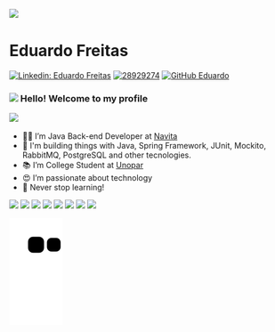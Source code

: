 ![](https://img.shields.io/badge/Made%20with-Markdown-1f425f.svg) 

# Eduardo Freitas

[![Linkedin: Eduardo Freitas](https://img.shields.io/badge/-Eduardo%20Freitas-blue?style=flat-square&logo=Linkedin&logoColor=white&link=https://www.linkedin.com/in/eduardo-freitas-48b7bb19b/)](https://www.linkedin.com/in/eduardo-freitas-48b7bb19b/)
[![28929274](https://img.shields.io/badge/-Rocketseat-blueviolet?style=flat-square)](https://app.rocketseat.com.br/me/eduardo-freitas-02714)
[![GitHub Eduardo](https://img.shields.io/github/followers/Edufreitass?label=follow&style=social)](https://github.com/Edufreitass)

### <img src="https://media.giphy.com/media/hvRJCLFzcasrR4ia7z/giphy.gif" width="30px"> Hello! Welcome to my profile

<img style="margin: 0 auto" src="https://media.giphy.com/media/xT9IgG50Fb7Mi0prBC/giphy.gif" height="200">

- 👨‍💻 I’m Java Back-end Developer at <a target="_blank" href="https://navita.com.br/">Navita</a>
- 🔨 I'm building things with Java, Spring Framework, JUnit, Mockito, RabbitMQ, PostgreSQL and other tecnologies.
- 📚 I’m College Student at <a target="_blank" href="https://www.unopar.com.br/">Unopar</a>
- 😍 I’m passionate about technology
- 🚀 Never stop learning!

![](https://img.shields.io/badge/IntelliJIDEA-000000.svg?style=for-the-badge&logo=intellij-idea&logoColor=white) ![](https://img.shields.io/badge/Java-ED8B00?style=for-the-badge&logo=java&logoColor=white) ![](https://img.shields.io/badge/Spring-6DB33F?style=for-the-badge&logo=spring&logoColor=white) ![](https://img.shields.io/badge/Junit5-25A162?style=for-the-badge&logo=junit5&logoColor=white) ![](https://img.shields.io/badge/rabbitmq-%23FF6600.svg?&style=for-the-badge&logo=rabbitmq&logoColor=white) ![](https://img.shields.io/badge/PostgreSQL-316192?style=for-the-badge&logo=postgresql&logoColor=white) ![](https://img.shields.io/badge/Amazon_AWS-232F3E?style=for-the-badge&logo=amazon-aws&logoColor=white) ![](https://img.shields.io/badge/Markdown-000000?style=for-the-badge&logo=markdown&logoColor=white)

![Snake animation](https://github.com/rafaballerini/rafaballerini/blob/output/github-contribution-grid-snake.svg)
